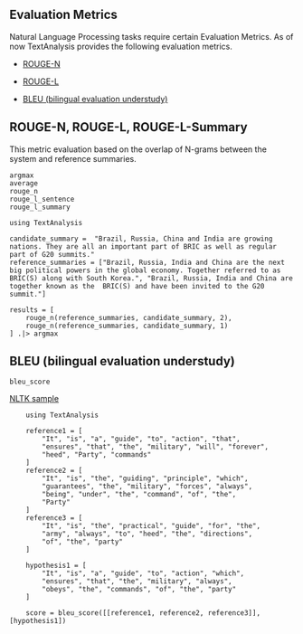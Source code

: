 ## Evaluation Metrics

Natural Language Processing tasks require certain Evaluation Metrics.
As of now TextAnalysis provides the following evaluation metrics.

* [ROUGE-N](https://en.wikipedia.org/wiki/ROUGE_(metric))
* [ROUGE-L](https://en.wikipedia.org/wiki/ROUGE_(metric))

* [BLEU (bilingual evaluation understudy)](https://en.wikipedia.org/wiki/BLEU)

## ROUGE-N, ROUGE-L, ROUGE-L-Summary
This metric evaluation based on the overlap of N-grams
between the system and reference summaries.

```@docs
argmax
average
rouge_n
rouge_l_sentence
rouge_l_summary
```

```@example
using TextAnalysis

candidate_summary =  "Brazil, Russia, China and India are growing nations. They are all an important part of BRIC as well as regular part of G20 summits."
reference_summaries = ["Brazil, Russia, India and China are the next big political powers in the global economy. Together referred to as BRIC(S) along with South Korea.", "Brazil, Russia, India and China are together known as the  BRIC(S) and have been invited to the G20 summit."]

results = [
    rouge_n(reference_summaries, candidate_summary, 2),
    rouge_n(reference_summaries, candidate_summary, 1)
] .|> argmax
```

## BLEU (bilingual evaluation understudy)

```@docs
bleu_score
```

[NLTK sample](https://www.nltk.org/api/nltk.translate.bleu_score.html)
```@example
    using TextAnalysis

    reference1 = [
        "It", "is", "a", "guide", "to", "action", "that",
        "ensures", "that", "the", "military", "will", "forever",
        "heed", "Party", "commands"
    ]
    reference2 = [
        "It", "is", "the", "guiding", "principle", "which",
        "guarantees", "the", "military", "forces", "always",
        "being", "under", "the", "command", "of", "the",
        "Party"
    ]
    reference3 = [
        "It", "is", "the", "practical", "guide", "for", "the",
        "army", "always", "to", "heed", "the", "directions",
        "of", "the", "party"
    ]

    hypothesis1 = [
        "It", "is", "a", "guide", "to", "action", "which",
        "ensures", "that", "the", "military", "always",
        "obeys", "the", "commands", "of", "the", "party"
    ]

    score = bleu_score([[reference1, reference2, reference3]], [hypothesis1])
```
